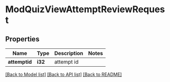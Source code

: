 # ModQuizViewAttemptReviewRequest

## Properties

Name | Type | Description | Notes
------------ | ------------- | ------------- | -------------
**attemptid** | **i32** | attempt id | 

[[Back to Model list]](../README.md#documentation-for-models) [[Back to API list]](../README.md#documentation-for-api-endpoints) [[Back to README]](../README.md)


